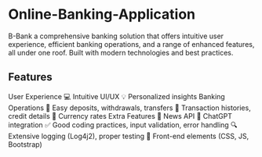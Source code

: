 # Online-Banking-Application
B-Bank a comprehensive banking solution that offers intuitive user experience, efficient banking operations, and a range of enhanced features, all under one roof. Built with modern technologies and best practices.

## Features
User Experience
:computer: Intuitive UI/UX
:bulb: Personalized insights
Banking Operations
:money_with_wings: Easy deposits, withdrawals, transfers
:page_facing_up: Transaction histories, credit details
:currency_exchange: Currency rates
Extra Features
:newspaper: News API
:speech_balloon: ChatGPT integration
:white_check_mark: Good coding practices, input validation, error handling
:mag: Extensive logging (Log4j2), proper testing
:art: Front-end elements (CSS, JS, Bootstrap)
